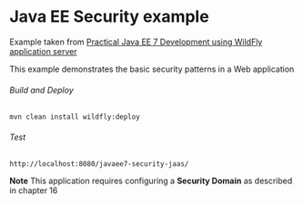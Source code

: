 Java EE Security example
=====================================
Example taken from [Practical Java EE 7 Development using WildFly application server](http://www.itbuzzpress.com/ebooks/java-ee-7-development-on-wildfly.html)

This example demonstrates the basic security patterns in a Web application
###### Build and Deploy
```shell
mvn clean install wildfly:deploy  
```

###### Test
```shell
http://localhost:8080/javaee7-security-jaas/
```
**Note** This application requires configuring a **Security Domain** as described in chapter 16
  
